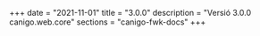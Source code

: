 +++
date        = "2021-11-01"
title       = "3.0.0"
description = "Versió 3.0.0 canigo.web.core"
sections    = "canigo-fwk-docs"
+++